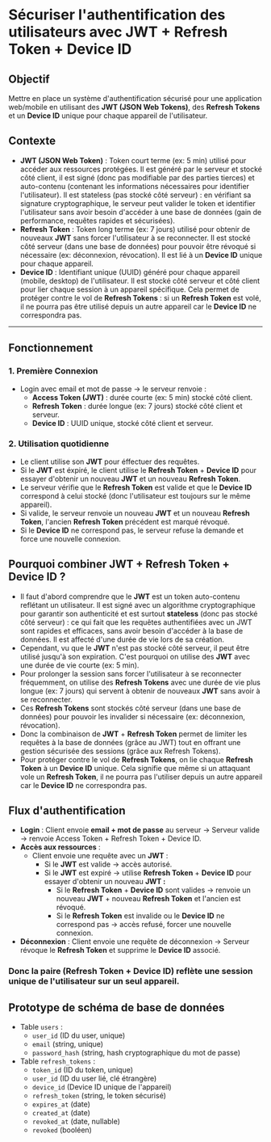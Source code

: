 # Sécuriser l'authentification des utilisateurs avec JWT + Refresh Token + Device ID

## Objectif
Mettre en place un système d'authentification sécurisé pour une application web/mobile en utilisant des **JWT (JSON Web Tokens)**, des **Refresh Tokens** et un **Device ID** unique pour chaque appareil de l'utilisateur. 

## Contexte
- **JWT (JSON Web Token)** : Token court terme (ex: 5 min) utilisé pour accéder aux ressources protégées. Il est généré par le serveur et stocké côté client, il est signé (donc pas modifiable par des parties tierces) et auto-contenu (contenant les informations nécessaires pour identifier l'utilisateur). Il est stateless (pas stocké côté serveur) : en vérifiant sa signature cryptographique, le serveur peut valider le token et identifier l'utilisateur sans avoir besoin d'accéder à une base de données (gain de performance, requêtes rapides et sécurisées).
- **Refresh Token** : Token long terme (ex: 7 jours) utilisé pour obtenir de nouveaux **JWT** sans forcer l'utilisateur à se reconnecter. Il est stocké côté serveur (dans une base de données) pour pouvoir être révoqué si nécessaire (ex: déconnexion, révocation). Il est lié à un **Device ID** unique pour chaque appareil.
- **Device ID** : Identifiant unique (UUID) généré pour chaque appareil (mobile, desktop) de l'utilisateur. Il est stocké côté serveur et côté client pour lier chaque session à un appareil spécifique. Cela permet de protéger contre le vol de **Refresh Tokens** : si un **Refresh Token** est volé, il ne pourra pas être utilisé depuis un autre appareil car le **Device ID** ne correspondra pas.
---

## Fonctionnement

### 1. Première Connexion
- Login avec email et mot de passe → le serveur renvoie :
    - **Access Token (JWT)** : durée courte (ex: 5 min) stocké côté client.
    - **Refresh Token** : durée longue (ex: 7 jours) stocké côté client et serveur.
    - **Device ID** : UUID unique, stocké côté client et serveur.

### 2. Utilisation quotidienne
- Le client utilise son **JWT** pour éffectuer des requêtes.
- Si le **JWT** est éxpiré, le client utilise le **Refresh Token** + **Device ID** pour essayer d'obtenir un nouveau **JWT** et un nouveau **Refresh Token**.
- Le serveur vérifie que le **Refresh Token** est valide et que le **Device ID** correspond à celui stocké (donc l'utilisateur est toujours sur le même appareil).
- Si valide, le serveur renvoie un nouveau **JWT** et un nouveau **Refresh Token**, l'ancien **Refresh Token** précédent est marqué révoqué.
- Si le **Device ID** ne correspond pas, le serveur refuse la demande et force une nouvelle connexion.

## Pourquoi combiner JWT + Refresh Token + Device ID ?
- Il faut d'abord comprendre que le **JWT** est un token auto-contenu reflétant un utilisateur. Il est signé avec un algorithme cryptographique pour garantir son authenticité et est surtout **stateless** (donc pas stocké côté serveur) : ce qui fait que les requêtes authentifiées avec un JWT sont rapides et efficaces, sans avoir besoin d'accéder à la base de données. Il est affecté d'une durée de vie lors de sa création.
- Cependant, vu que le **JWT** n'est pas stocké côté serveur, il peut être utilisé jusqu'à son expiration. C'est pourquoi on utilise des **JWT** avec une durée de vie courte (ex: 5 min).
- Pour prolonger la session sans forcer l'utilisateur à se reconnecter fréquemment, on utilise des **Refresh Tokens** avec une durée de vie plus longue (ex: 7 jours) qui servent à obtenir de nouveaux **JWT** sans avoir à se reconnecter.
- Ces **Refresh Tokens** sont stockés côté serveur (dans une base de données) pour pouvoir les invalider si nécessaire (ex: déconnexion, révocation).
- Donc la combinaison de **JWT** + **Refresh Token** permet de limiter les requêtes à la base de données (grâce au JWT) tout en offrant une gestion sécurisée des sessions (grâce aux Refresh Tokens).
- Pour protéger contre le vol de **Refresh Tokens**, on lie chaque **Refresh Token** à un **Device ID** unique. Cela signifie que même si un attaquant vole un **Refresh Token**, il ne pourra pas l'utiliser depuis un autre appareil car le **Device ID** ne correspondra pas.

## Flux d'authentification
- **Login** : Client envoie **email + mot de passe** au serveur → Serveur valide → renvoie Access Token + Refresh Token + Device ID.
- **Accès aux ressources** : 
  - Client envoie une requête avec un **JWT** :
    - Si le **JWT** est valide → accès autorisé.
    - Si le **JWT** est expiré → utilise **Refresh Token** + **Device ID** pour essayer d'obtenir un nouveau **JWT :** 
      - Si le **Refresh Token** + **Device ID** sont valides → renvoie un nouveau **JWT** + nouveau **Refresh Token** et l'ancien est révoqué.
      - Si le **Refresh Token** est invalide ou le **Device ID** ne correspond pas → accès refusé, forcer une nouvelle connexion.
- **Déconnexion** : Client envoie une requête de déconnexion → Serveur révoque le **Refresh Token** et supprime le **Device ID** associé.

### Donc la paire (Refresh Token + Device ID) reflète une session unique de l'utilisateur sur un seul appareil.

## Prototype de schéma de base de données
- Table `users` : 
  - `user_id` (ID du user, unique)
  - `email` (string, unique)
  - `password_hash` (string, hash cryptographique du mot de passe)
- Table `refresh_tokens` :
  - `token_id` (ID du token, unique)
  - `user_id` (ID du user lié, clé étrangère)
  - `device_id` (Device ID unique de l'appareil)
  - `refresh_token` (string, le token sécurisé)
  - `expires_at` (date)
  - `created_at` (date)
  - `revoked_at` (date, nullable)
  - `revoked` (booléen)